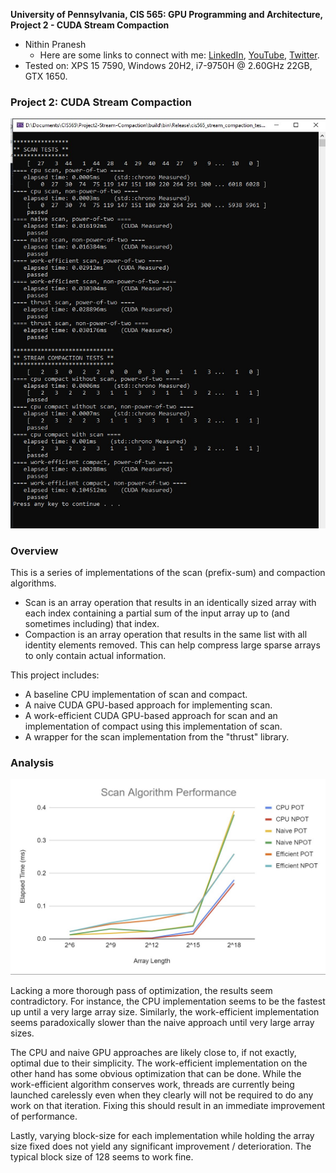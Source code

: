 **University of Pennsylvania, CIS 565: GPU Programming and Architecture,
Project 2 - CUDA Stream Compaction**

* Nithin Pranesh
  * Here are some links to connect with me: [LinkedIn](https://www.linkedin.com/in/nithin-pranesh), [YouTube](https://www.youtube.com/channel/UCAQwYrQblfN8qeDW28KkH7g/featured), [Twitter](https://twitter.com/NithinPranesh1).
* Tested on: XPS 15 7590, Windows 20H2, i7-9750H @ 2.60GHz 22GB, GTX 1650.

### Project 2: CUDA Stream Compaction

![Screenshot of the output](img/proj2-results.jpg)

### Overview

This is a series of implementations of the scan (prefix-sum) and compaction algorithms.
- Scan is an array operation that results in an identically sized array with each index containing a partial sum of the input array up to (and sometimes including) that index.
- Compaction is an array operation that results in the same list with all identity elements removed. This can help compress large sparse arrays to only contain actual information.

This project includes:
- A baseline CPU implementation of scan and compact.
- A naive CUDA GPU-based approach for implementing scan.
- A work-efficient CUDA GPU-based approach for scan and an implementation of compact using this implementation of scan.
- A wrapper for the scan implementation from the "thrust" library.

### Analysis

![](img/scan-chart.jpg)

Lacking a more thorough pass of optimization, the results seem contradictory. For instance, the CPU implementation seems to be the fastest up until a very large array size. Similarly, the work-efficient implementation seems paradoxically slower than the naive approach until very large array sizes.

The CPU and naive GPU approaches are likely close to, if not exactly, optimal due to their simplicity. The work-efficient implementation on the other hand has some obvious optimization that can be done. While the work-efficient algorithm conserves work, threads are currently being launched carelessly even when they clearly will not be required to do any work on that iteration. Fixing this should result in an immediate improvement of performance.

Lastly, varying block-size for each implementation while holding the array size fixed does not yield any significant improvement / deterioration. The typical block size of 128 seems to work fine.

